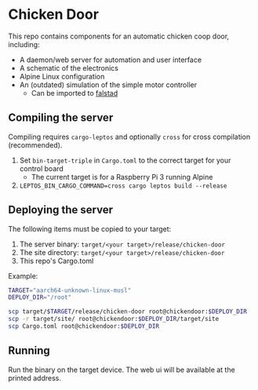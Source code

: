# Chicken Door
This repo contains components for an automatic chicken coop door, including:
- A daemon/web server for automation and user interface
- A schematic of the electronics
- Alpine Linux configuration
- An (outdated) simulation of the simple motor controller
    - Can be imported to [falstad](https://www.falstad.com/circuit/circuitjs.html)
## Compiling the server
Compiling requires `cargo-leptos` and optionally `cross` for cross compilation (recommended).

1. Set `bin-target-triple` in `Cargo.toml` to the correct target for your control board
	- The current target is for a Raspberry Pi 3 running Alpine
2. `LEPTOS_BIN_CARGO_COMMAND=cross cargo leptos build --release`
## Deploying the server
The following items must be copied to your target:
1. The server binary: `target/<your target>/release/chicken-door`
2. The site directory: `target/<your target>/release/chicken-door`
3. This repo's Cargo.toml

Example:
```bash
TARGET="aarch64-unknown-linux-musl"
DEPLOY_DIR="/root"

scp target/$TARGET/release/chicken-door root@chickendoor:$DEPLOY_DIR
scp -r target/site/ root@chickendoor:$DEPLOY_DIR/target/site
scp Cargo.toml root@chickendoor:$DEPLOY_DIR
```

## Running
Run the binary on the target device. The web ui will be available at the printed address.
